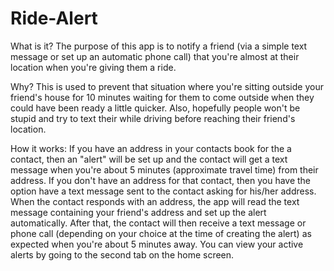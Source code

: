 # Ride-Alert
What is it?
The purpose of this app is to notify a friend (via a simple text message or set up an automatic phone call) that you're almost at their location when you're giving them a ride.

Why?
This is used to prevent that situation where you're sitting outside your friend's house for 10 minutes waiting for them to come outside when they could have been ready a little quicker. Also, hopefully people won't be stupid and try to text their while driving before reaching their friend's location. 

How it works: If you have an address in your contacts book for the a contact, then an "alert" will be set up and the contact will get a text message when you're about 5 minutes (approximate travel time) from their address.  If you don't have an address for that contact, then you have the option have a text message sent to the contact asking for his/her address. When the contact responds with an address, the app will read the text message containing your friend's address and set up the alert automatically. After that, the contact will then receive a text message or phone call (depending on your choice at the time of creating the alert) as expected when you're about 5 minutes away.  You can view your active alerts by going to the second tab on the home screen.
